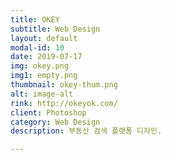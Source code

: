 ```yaml
---
title: OKEY
subtitle: Web Design
layout: default
modal-id: 10
date: 2019-07-17
img: okey.png
img1: empty.png
thumbnail: okey-thum.png
alt: image-alt
rink: http://okeyok.com/
client: Photoshop
category: Web Design
description: 부동산 검색 플랫폼 디자인.

---
```

